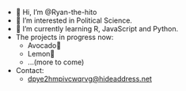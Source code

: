 - 👋 Hi, I’m @Ryan-the-hito
- 👀 I’m interested in Political Science.
- 🌱 I’m currently learning R, JavaScript and Python.
- The projects in progress now:
  -  Avocado🥑
  -  Lemon🍋
  -  ...(more to come)
- Contact: 
  - dpye2hmpivcwqrvg@hideaddress.net

<!---
Ryan-the-hito/Ryan-the-hito is a ✨ special ✨ repository because its `README.md` (this file) appears on your GitHub profile.
You can click the Preview link to take a look at your changes.
--->
